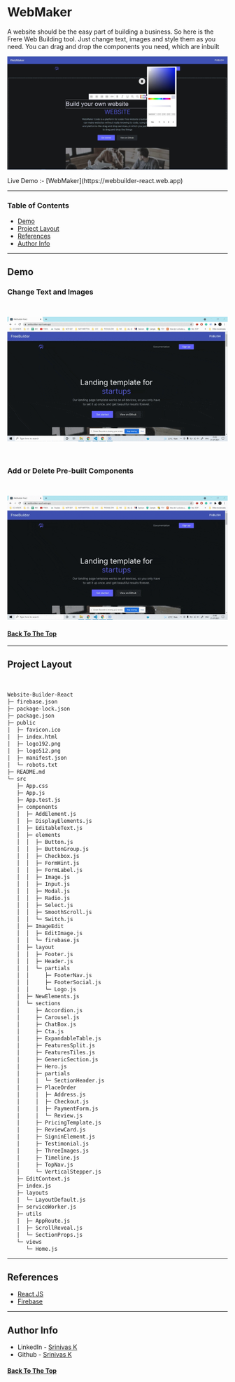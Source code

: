 # WebMaker

A website should be the easy part of building a business. So here is the Frere Web Building tool. Just change text, images and style them as you need. You can drag and drop the components you need, which are inbuilt
<br>

<p align="center">
  <img  src="demo.png" >  
</p>

<p> Live Demo :- [WebMaker](https://webbuilder-react.web.app) </p>   

---

### Table of Contents

- [Demo](#demo)
- [Project Layout](#project-layout)
- [References](#references)
- [Author Info](#author-info)

---

## Demo

### Change Text and Images
<br>
<p align="center">
  <img  src="g1.gif" >  
</p>

<br>

### Add or Delete Pre-built Components

<br/>
<p align="center">
  <img  src="g2.gif" >  
</p>



#### [Back To The Top](#WebMaker)

---

## Project Layout
<br />

```
Website-Builder-React
├─ firebase.json
├─ package-lock.json
├─ package.json
├─ public
│  ├─ favicon.ico
│  ├─ index.html
│  ├─ logo192.png
│  ├─ logo512.png
│  ├─ manifest.json
│  └─ robots.txt
├─ README.md
└─ src
   ├─ App.css
   ├─ App.js
   ├─ App.test.js
   ├─ components
   │  ├─ AddElement.js
   │  ├─ DisplayElements.js
   │  ├─ EditableText.js
   │  ├─ elements
   │  │  ├─ Button.js
   │  │  ├─ ButtonGroup.js
   │  │  ├─ Checkbox.js
   │  │  ├─ FormHint.js
   │  │  ├─ FormLabel.js
   │  │  ├─ Image.js
   │  │  ├─ Input.js
   │  │  ├─ Modal.js
   │  │  ├─ Radio.js
   │  │  ├─ Select.js
   │  │  ├─ SmoothScroll.js
   │  │  └─ Switch.js
   │  ├─ ImageEdit
   │  │  ├─ EditImage.js
   │  │  └─ firebase.js
   │  ├─ layout
   │  │  ├─ Footer.js
   │  │  ├─ Header.js
   │  │  └─ partials
   │  │     ├─ FooterNav.js
   │  │     ├─ FooterSocial.js
   │  │     └─ Logo.js
   │  ├─ NewElements.js
   │  └─ sections
   │     ├─ Accordion.js
   │     ├─ Carousel.js
   │     ├─ ChatBox.js
   │     ├─ Cta.js
   │     ├─ ExpandableTable.js
   │     ├─ FeaturesSplit.js
   │     ├─ FeaturesTiles.js
   │     ├─ GenericSection.js
   │     ├─ Hero.js
   │     ├─ partials
   │     │  └─ SectionHeader.js
   │     ├─ PlaceOrder
   │     │  ├─ Address.js
   │     │  ├─ Checkout.js
   │     │  ├─ PaymentForm.js
   │     │  └─ Review.js
   │     ├─ PricingTemplate.js
   │     ├─ ReviewCard.js
   │     ├─ SigninElement.js
   │     ├─ Testimonial.js
   │     ├─ ThreeImages.js
   │     ├─ Timeline.js
   │     ├─ TopNav.js
   │     └─ VerticalStepper.js
   ├─ EditContext.js
   ├─ index.js
   ├─ layouts
   │  └─ LayoutDefault.js
   ├─ serviceWorker.js
   ├─ utils
   │  ├─ AppRoute.js
   │  ├─ ScrollReveal.js
   │  └─ SectionProps.js
   └─ views
      └─ Home.js

```

---

## References

- [React JS](https://reactjs.org/)
- [Firebase](https://firebase.google.com/)

---

## Author Info

- LinkedIn - [Srinivas K](https://www.linkedin.com/in/srinivas-konduri/)
- Github - [Srinivas K](https://github.com/srinivaskool)

#### [Back To The Top](#WebMaker)



